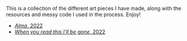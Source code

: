 This is a collection of the different art pieces I have made, along with the resources and messy code I used in the process. Enjoy!

* [*Alma*, 2022](stickers)
* [*When you read this I'll be gone*, 2022](time)